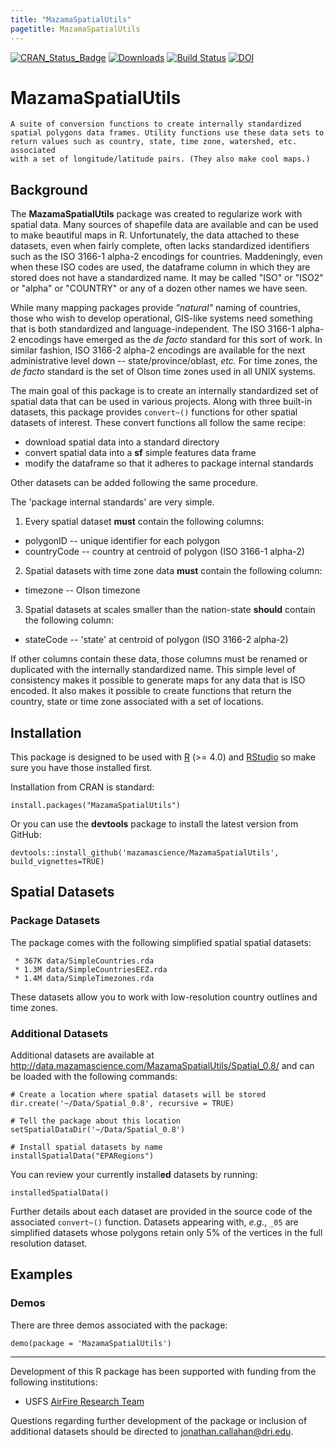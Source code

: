 ```yaml
---
title: "MazamaSpatialUtils"
pagetitle: MazamaSpatialUtils
---
```


[![CRAN\_Status\_Badge](http://www.r-pkg.org/badges/version/MazamaSpatialUtils)](https://cran.r-project.org/package=MazamaSpatialUtils)
[![Downloads](http://cranlogs.r-pkg.org/badges/MazamaSpatialUtils)](https://cran.r-project.org/package=MazamaSpatialUtils)
[![Build Status](https://travis-ci.org/MazamaScience/MazamaSpatialUtils.svg?branch=master)](https://travis-ci.org/MazamaScience/MazamaSpatialUtils)
[![DOI](https://zenodo.org/badge/46367920.svg)](https://zenodo.org/badge/latestdoi/46367920)

# MazamaSpatialUtils

```
A suite of conversion functions to create internally standardized
spatial polygons data frames. Utility functions use these data sets to
return values such as country, state, time zone, watershed, etc. associated
with a set of longitude/latitude pairs. (They also make cool maps.)
```

## Background

The **MazamaSpatialUtils** package was created to regularize 
work with spatial data. Many sources of shapefile
data are available and can be used to make beautiful maps in R. Unfortunately,
the data attached to these datasets, even when fairly complete, often lacks
standardized identifiers such as the ISO 3166-1 alpha-2 encodings for countries.
Maddeningly, even when these ISO codes are used, the dataframe column in which
they are stored does not have a standardized name. It may be called "ISO" or "ISO2"
or "alpha" or "COUNTRY" or any of a dozen other names we have seen.

While many mapping packages provide _"natural"_ naming of countries, those who
wish to develop operational, GIS-like systems need something that is both
standardized and language-independent. The ISO 3166-1 alpha-2 encodings have
emerged as the _de facto_ standard for this sort of work. In similar fashion, ISO
3166-2 alpha-2 encodings are available for the next administrative level down --
state/province/oblast, _etc._ For time zones, the _de facto_ standard is the set of
Olson time zones used in all UNIX systems.

The main goal of this package is to create an internally standardized set of
spatial data that can be used in various projects. Along with three built-in
datasets, this package provides `convert~()` functions for other spatial datasets
of interest. These convert functions all follow the same recipe:

 * download spatial data into a standard directory
 * convert spatial data into a **sf** simple features data frame
 * modify the dataframe so that it adheres to package internal standards

Other datasets can be added following the same procedure.

The 'package internal standards' are very simple.

1) Every spatial dataset **must** contain the following columns:

* polygonID -- unique identifier for each polygon
* countryCode -- country at centroid of polygon (ISO 3166-1 alpha-2)

2) Spatial datasets with time zone data **must** contain the following column:

* timezone -- Olson timezone

3) Spatial datasets at scales smaller than the nation-state **should** contain the following column:

* stateCode -- 'state' at centroid of polygon (ISO 3166-2 alpha-2)

If other columns contain these data, those columns must be renamed or duplicated with the 
internally standardized name. This simple level of consistency makes it possible to generate 
maps for any data that is ISO encoded. It also makes it possible to create functions that 
return the country, state or time zone associated with a set of locations.

## Installation

This package is designed to be used with [R](https://cran.r-project.org) (>= 4.0)
and [RStudio](https://posit.co/) so make sure you have those installed first.

Installation from CRAN is standard:

```
install.packages("MazamaSpatialUtils")
```

Or you can use the **devtools** package to install the latest version from GitHub:

```
devtools::install_github('mazamascience/MazamaSpatialUtils', build_vignettes=TRUE)
```

## Spatial Datasets

### Package Datasets

The package comes with the following simplified spatial spatial datasets:

```
 * 367K	data/SimpleCountries.rda
 * 1.3M	data/SimpleCountriesEEZ.rda
 * 1.4M	data/SimpleTimezones.rda
```

These datasets allow you to work with low-resolution country outlines and
time zones.

### Additional Datasets

Additional datasets are available at 
http://data.mazamascience.com/MazamaSpatialUtils/Spatial_0.8/
and can be loaded with the following commands:

```
# Create a location where spatial datasets will be stored
dir.create('~/Data/Spatial_0.8', recursive = TRUE)

# Tell the package about this location
setSpatialDataDir('~/Data/Spatial_0.8')

# Install spatial datasets by name
installSpatialData("EPARegions")
```

You can review your currently install**ed** datasets by running:

```
installedSpatialData()
```

Further details about each dataset are provided in the source code of
the associated `convert~()` 
function. Datasets appearing with, *e.g.*, `_05` are simplified datasets whose 
polygons retain only 5% of the vertices in the full resolution dataset.


## Examples

### Demos

There are three demos associated with the package:

```
demo(package = 'MazamaSpatialUtils')
```

----

Development of this R package has been supported with funding from the 
following institutions:

* USFS [AirFire Research Team](https://www.airfire.org)

Questions regarding further development of the package or inclusion of additional
datasets should be directed to <jonathan.callahan@dri.edu>.



